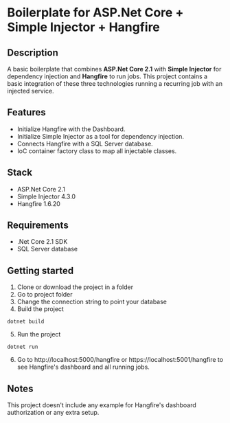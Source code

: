 # Boilerplate for ASP.Net Core + Simple Injector + Hangfire

## Description

A basic boilerplate that combines **ASP.Net Core 2.1** with **Simple Injector** for dependency injection and **Hangfire** to run jobs.
This project contains a basic integration of these three technologies running a recurring job with an injected service.

## Features

* Initialize Hangfire with the Dashboard.
* Initialize Simple Injector as a tool for dependency injection.
* Connects Hangfire with a SQL Server database.
* IoC container factory class to map all injectable classes.

## Stack

* ASP.Net Core 2.1
* Simple Injector 4.3.0
* Hangfire 1.6.20

## Requirements

* .Net Core 2.1 SDK
* SQL Server database

## Getting started

1. Clone or download the project in a folder
2. Go to project folder
3. Change the connection string to point your database
4. Build the project
```
dotnet build
```
5. Run the project
```
dotnet run
```
6. Go to http://localhost:5000/hangfire or https://localhost:5001/hangfire to see Hangfire's dashboard and all running jobs.

## Notes

This project doesn't include any example for Hangfire's dashboard authorization or any extra setup.
